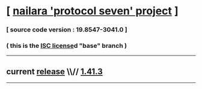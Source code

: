 
# [ [nailara 'protocol seven' project](http://src.nailara.net/) ]

### [ source code version : 19.8547-3041.0 ]

### ( this is the [ISC license](license)d "base" branch )
---
## current [release](https://github.com/anotherlink/nailara/releases) \\\\// [1.41.3](https://github.com/anotherlink/nailara/releases/tag/1.41.3)
---
